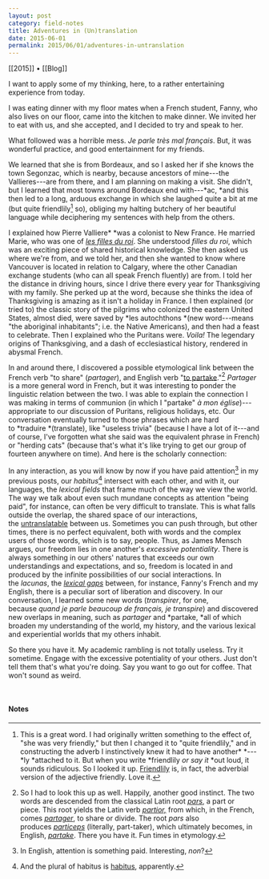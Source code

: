```yaml
---
layout: post
category: field-notes
title: Adventures in (Un)translation
date: 2015-06-01
permalink: 2015/06/01/adventures-in-untranslation
---
```


[[2015]] • [[Blog]]

I want to apply some of my thinking, here, to a rather entertaining experience from today.

I was eating dinner with my floor mates when a French student, Fanny, who also lives on our floor, came into the kitchen to make dinner. We invited her to eat with us, and she accepted, and I decided to try and speak to her.

What followed was a horrible mess. *Je parle très mal français*. But, it was wonderful practice, and good entertainment for my friends.

We learned that she is from Bordeaux, and so I asked her if she knows the town Segonzac, which is nearby, because ancestors of mine---the Vallieres---are from there, and I am planning on making a visit. She didn't, but I learned that most towns around Bordeaux end with---*ac, *and this then led to a long, arduous exchange in which she laughed quite a bit at me (but quite friendlily[^1] so), obliging my halting butchery of her beautiful language while deciphering my sentences with help from the others.

I explained how Pierre Valliere* *was a colonist to New France. He married Marie, who was one of [*les filles du roi*](https://en.wikipedia.org/wiki/King%27s_Daughters). She understood *filles du roi*, which was an exciting piece of shared historical knowledge. She then asked us where we're from, and we told her, and then she wanted to know where Vancouver is located in relation to Calgary, where the other Canadian exchange students (who can all speak French fluently) are from. I told her the distance in driving hours, since I drive there every year for Thanksgiving with my family. She perked up at the word, because she thinks the idea of Thanksgiving is amazing as it isn't a holiday in France. I then explained (or tried to) the classic story of the pilgrims who colonized the eastern United States, almost died, were saved by *les autochthons *(new word---means "the aboriginal inhabitants"; i.e. the Native Americans), and then had a feast to celebrate. Then I explained who the Puritans were. *Voila!* The legendary origins of Thanksgiving, and a dash of ecclesiastical history, rendered in abysmal French. 

In and around there, I discovered a possible etymological link between the French verb "to share" (*partager*), and English verb "[to partake](https://en.m.wiktionary.org/wiki/partake)."[^2] *Partager* is a more general word in French, but it was interesting to ponder the linguistic relation between the two. I was able to explain the connection I was making in terms of communion (in which I "partake" *à* *mon église*)---appropriate to our discussion of Puritans, religious holidays, etc. Our conversation eventually turned to those phrases which are hard to *traduire *(translate), like "useless trivia" (because I have a lot of it---and of course, I've forgotten what she said was the equivalent phrase in French) or "herding cats" (because that's what it's like trying to get our group of fourteen anywhere on time). And here is the scholarly connection:

In any interaction, as you will know by now if you have paid attention[^3] in my previous posts, our *habitus*[^4] intersect with each other, and with it, our languages, the *lexical fields* that frame much of the way we view the world. The way we talk about even such mundane concepts as attention "being paid", for instance, can often be very difficult to translate. This is what falls outside the overlap, the shared space of our interactions, the [untranslatable](https://en.wikipedia.org/wiki/Untranslatability) between us. Sometimes you can push through, but other times, there is no perfect equivalent, both with words and the complex users of those words, which is to say, people. Thus, as James Mensch argues, our freedom lies in one another's *excessive potentiality*. There is always something in our others' natures that exceeds our own understandings and expectations, and so, freedom is located in and produced by the infinite possibilities of our social interactions. In the *lacunas*, the [*lexical gaps*](https://en.wikipedia.org/wiki/Accidental_gap) between, for instance, Fanny's French and my English, there is a peculiar sort of liberation and discovery. In our conversation, I learned some new words (*transpirer*, for one, because *quand je parle beaucoup de français, je transpire*) and discovered new overlaps in meaning, such as *partager* and *partake, *all of which broaden my understanding of the world, my history, and the various lexical and experiential worlds that my others inhabit.

So there you have it. My academic rambling is not totally useless. Try it sometime. Engage with the excessive potentiality of your others. Just don't tell them that's what you're doing. Say you want to go out for coffee. That won't sound as weird.

<br>

#### Notes

[^1]: This is a great word. I had originally written something to the effect of, "she was very friendly," but then I changed it to "quite friendlily," and in constructing the adverb I instinctively knew it had to have another* *---*ly *attached to it. But when you write *friendlily *or say it* *out loud, it sounds ridiculous. So I looked it up. [Friendlily](https://en.m.wiktionary.org/wiki/friendlily) is, in fact, the adverbial version of the adjective friendly. Love it.

[^2]: So I had to look this up as well. Happily, another good instinct. The two words are descended from the classical Latin root [*pars*](https://en.m.wiktionary.org/wiki/pars#Latin), a part or piece. This root yields the Latin verb [*partior,*](https://en.m.wiktionary.org/wiki/partior) from which, in the French, comes [*partager*](https://en.m.wiktionary.org/wiki/partager), to share or divide. The root *pars* also produces [*particeps*](https://en.m.wiktionary.org/wiki/particeps) (literally, part-taker), which ultimately becomes, in English, [*partake*](https://en.m.wiktionary.org/wiki/partake). There you have it. Fun times in etymology.

[^3]: In English, attention is something paid. Interesting, *non*?

[^4]: And the plural of habitus is [habitus](https://www.merriam-webster.com/dictionary/habitus), apparently.
